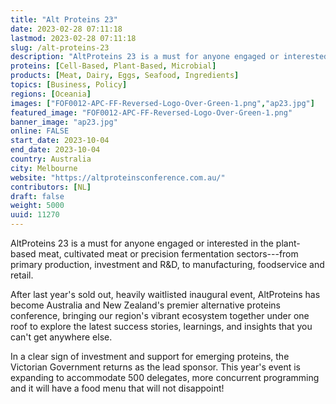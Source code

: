 ```yaml
---
title: "Alt Proteins 23"
date: 2023-02-28 07:11:18
lastmod: 2023-02-28 07:11:18
slug: /alt-proteins-23
description: "AltProteins 23 is a must for anyone engaged or interested in the plant-based meat, cultivated meat or precision fermentation sectors—from primary production, investment and R&D, to manufacturing, foodservice and retail.After last year’s sold out, heavily waitlisted inaugural event, AltProteins has become Australia and New Zealand's premier alternative proteins conference, bringing our region’s vibrant ecosystem together under one roof to explore the latest success stories, learnings, and insights that you can’t get anywhere else."
proteins: [Cell-Based, Plant-Based, Microbial]
products: [Meat, Dairy, Eggs, Seafood, Ingredients]
topics: [Business, Policy]
regions: [Oceania]
images: ["FOF0012-APC-FF-Reversed-Logo-Over-Green-1.png","ap23.jpg"]
featured_image: "FOF0012-APC-FF-Reversed-Logo-Over-Green-1.png"
banner_image: "ap23.jpg"
online: FALSE
start_date: 2023-10-04
end_date: 2023-10-04
country: Australia
city: Melbourne
website: "https://altproteinsconference.com.au/"
contributors: [NL]
draft: false
weight: 5000
uuid: 11270
---
```

AltProteins 23 is a must for anyone engaged or interested in the
plant-based meat, cultivated meat or precision fermentation
sectors---from primary production, investment and R&D, to manufacturing,
foodservice and retail.

After last year's sold out, heavily waitlisted inaugural event,
AltProteins has become Australia and New Zealand\'s premier alternative
proteins conference, bringing our region's vibrant ecosystem together
under one roof to explore the latest success stories, learnings, and
insights that you can't get anywhere else.

In a clear sign of investment and support for emerging proteins, the
Victorian Government returns as the lead sponsor. This year's event is
expanding to accommodate 500 delegates, more concurrent programming and
it will have a food menu that will not disappoint!

